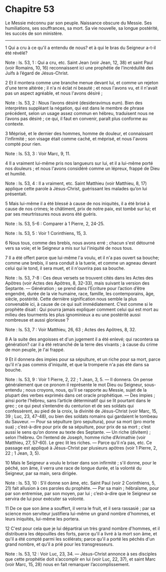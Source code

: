 # Chapitre 53

Le Messie méconnu par son peuple.
Naissance obscure du Messie.
Ses humiliations, ses souffrances, sa mort.
Sa vie nouvelle, sa longue postérité, les succès de son ministère.

***

1 Qui a cru à ce qu'il a entendu de nous? et à qui le bras du Seigneur a-t-il été révélé?

<span class="bible-note">Note : </span> Is. 53, 1 : Qui a cru, etc. Saint Jean (voir Jean, 12, 38) et saint Paul (voir Romains, 10, 16) reconnaissent ici une prophétie de l’incrédulité des Juifs à l’égard de Jésus-Christ.


2 Et il montera comme une branche menue devant lui, et comme un rejeton d'une terre altérée ; il n'a ni éclat ni beauté ; et nous l'avons vu, et il n'avait pas un aspect agréable, et nous l'avons désiré ;

<span class="bible-note">Note : </span> Is. 53, 2 : Nous l’avons désiré (desideravimus eum). Bien des interprètes suppléant la négation, qui est dans le membre de phrase précédent, selon un usage assez commun en hébreu, traduisent nous ne l’avons pas désiré ; ce qui, il faut en convenir, paraît plus conforme au contexte.


3 Méprisé, et le dernier des hommes, homme de douleur, et connaissant l'infirmité ; son visage était comme caché, et méprisé, et nous l'avons compté pour rien.

<span class="bible-note">Note : </span> Is. 53, 3 : Voir Marc, 9, 11.


4 Il a vraiment lui-même pris nos langueurs sur lui, et il a lui-même porté nos douleurs ; et nous l'avons considéré comme un lépreux, frappé de Dieu et humilié.

<span class="bible-note">Note : </span> Is. 53, 4 : Il a vraiment, etc. Saint Matthieu (voir Matthieu, 8, 17) applique cette parole à Jésus-Christ, guérissant les malades qu’on lui présentait.


5 Mais lui-même il a été blessé à cause de nos iniquités, il a été brisé à cause de nos crimes; le châtiment, prix de notre paix, est tombé sur lui; et par ses meurtrissures nous avons été guéris.

<span class="bible-note">Note : </span> Is. 53, 5-6 : Comparer à 1 Pierre, 2, 24-25.

<span class="bible-note">Note : </span> Is. 53, 5 : Voir 1 Corinthiens, 15, 3.


6 Nous tous, comme des brebis, nous avons erré ; chacun s'est détourné vers sa voie; et le Seigneur a mis sur lui l'iniquité de nous tous.


7 Il a été offert parce que lui-même l'a voulu, et il n'a pas ouvert sa bouche; comme une brebis, il sera conduit à la tuerie, et comme un agneau devant celui qui le tond, il sera muet, et il n'ouvrira pas sa bouche.

<span class="bible-note">Note : </span> Is. 53, 7-8 : Ces deux versets se trouvent cités dans les Actes des Apôtres (voir Actes des Apôtres, 8, 32-33), mais suivant la version des Septante. ― Génération ; se prend dans l’Ecriture pour l’action d’être engendré, durée de la vie humaine, race, famille, les contemporains, âge, siècle, postérité. Cette dernière signification nous semble la plus convenable ici, à cause de ce qui suit immédiatement. C’est comme si le prophète disait : Qui pourra jamais expliquer comment celui qui est mort au milieu des tourments les plus ignominieux a eu une postérité aussi nombreuse et aussi glorieuse ?

<span class="bible-note">Note : </span> Is. 53, 7 : Voir Matthieu, 26, 63 ; Actes des Apôtres, 8, 32.


8 A la suite des angoisses et d'un jugement il a été enlevé; qui racontera sa génération? car il a été retranché de la terre des vivants ; à cause du crime de mon peuple, je l'ai frappé.


9 Et il donnera des impies pour sa sépulture, et un riche pour sa mort, parce qu'il n'a pas commis d'iniquité, et que la tromperie n'a pas été dans sa bouche.

<span class="bible-note">Note : </span> Is. 53, 9 : Voir 1 Pierre, 2, 22 ; 1 Jean, 3, 5. ― Il donnera. On pense généralement que ce pronom il représente le mot Dieu ou Seigneur, sous-entendu ; nous croyons, nous, qu’il se rapporte au Messie, sujet de la plupart des verbes exprimés dans cet oracle prophétique. ― Des impies ; ainsi porte l’hébreu, sans l’article déterminatif qui se lit pourtant dans le grec ; ce qui peut s’entendre du centurion et de ses soldats qui confessèrent, au pied de la croix, la divinité de Jésus-Christ (voir Marc, 15, 39 ; Luc, 23, 47-48), ou bien des soldats romains qui gardaient le tombeau du Sauveur. ― Pour sa sépulture (pro sepultura), pour sa mort (pro morte sua) ; c’est-à-dire pour prix de sa sépulture, pour prix de sa mort ; c’est aussi le sens qu’on donne au texte des Septante. ― Un riche (divitem) ; selon l’hébreu. On l’entend de Joseph, homme riche d’Arimathie (voir Matthieu, 27, 57-60). Le grec lit les riches. ― Parce qu’il n’a pas, etc. Ce passage est appliqué à Jésus-Christ par plusieurs apôtres (voir 1
Pierre, 2, 22 ; 1 Jean, 3, 5).


10 Mais le Seigneur a voulu le briser dans son infirmité ; s'il donne, pour le péché, son âme, il verra une race de longue durée, et la volonté du Seigneur, par sa main, sera dirigée.

<span class="bible-note">Note : </span> Is. 53, 10 : S’il donne son âme, etc. Saint Paul (voir 2 Corinthiens, 5, 21) fait allusion à ces paroles du prophète. ― Par sa main ; hébraïsme, pour par son entremise, par son moyen, par lui ; c’est-à-dire que le Seigneur se servira de lui pour exécuter sa volonté.

11 De ce que son âme a souffert, il verra le fruit, et il sera rassasié ; par sa science mon serviteur justifiera lui-même un grand nombre d'hommes, et leurs iniquités, lui-même les portera.


12 C'est pour cela que je lui départirai un très grand nombre d'hommes, et il distribuera les dépouilles des forts, parce qu'il a livré à la mort son âme, et qu'il a été compté parmi les scélérats; parce qu'il a porté les péchés d'un grand nombre, et qu'il a prié pour les transgresseurs.

<span class="bible-note">Note : </span> Is. 53, 12 : Voir Luc, 23, 34. ― Jésus-Christ annonce à ses disciples que cette prophétie doit s’accomplir en lui (voir Luc, 22, 37), et saint Marc (voir Marc, 15, 28) nous en fait remarquer l’accomplissement.

